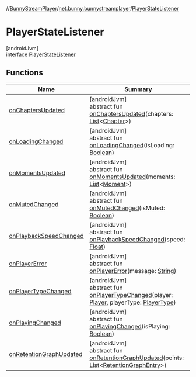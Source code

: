 //[BunnyStreamPlayer](../../../index.md)/[net.bunny.bunnystreamplayer](../index.md)/[PlayerStateListener](index.md)

# PlayerStateListener

[androidJvm]\
interface [PlayerStateListener](index.md)

## Functions

| Name | Summary |
|---|---|
| [onChaptersUpdated](on-chapters-updated.md) | [androidJvm]<br>abstract fun [onChaptersUpdated](on-chapters-updated.md)(chapters: [List](https://kotlinlang.org/api/core/kotlin-stdlib/kotlin.collections/-list/index.html)&lt;[Chapter](../../net.bunny.bunnystreamplayer.model/-chapter/index.md)&gt;) |
| [onLoadingChanged](on-loading-changed.md) | [androidJvm]<br>abstract fun [onLoadingChanged](on-loading-changed.md)(isLoading: [Boolean](https://kotlinlang.org/api/core/kotlin-stdlib/kotlin/-boolean/index.html)) |
| [onMomentsUpdated](on-moments-updated.md) | [androidJvm]<br>abstract fun [onMomentsUpdated](on-moments-updated.md)(moments: [List](https://kotlinlang.org/api/core/kotlin-stdlib/kotlin.collections/-list/index.html)&lt;[Moment](../../net.bunny.bunnystreamplayer.model/-moment/index.md)&gt;) |
| [onMutedChanged](on-muted-changed.md) | [androidJvm]<br>abstract fun [onMutedChanged](on-muted-changed.md)(isMuted: [Boolean](https://kotlinlang.org/api/core/kotlin-stdlib/kotlin/-boolean/index.html)) |
| [onPlaybackSpeedChanged](on-playback-speed-changed.md) | [androidJvm]<br>abstract fun [onPlaybackSpeedChanged](on-playback-speed-changed.md)(speed: [Float](https://kotlinlang.org/api/core/kotlin-stdlib/kotlin/-float/index.html)) |
| [onPlayerError](on-player-error.md) | [androidJvm]<br>abstract fun [onPlayerError](on-player-error.md)(message: [String](https://kotlinlang.org/api/core/kotlin-stdlib/kotlin/-string/index.html)) |
| [onPlayerTypeChanged](on-player-type-changed.md) | [androidJvm]<br>abstract fun [onPlayerTypeChanged](on-player-type-changed.md)(player: [Player](https://developer.android.com/reference/kotlin/androidx/media3/common/Player.html), playerType: [PlayerType](../-player-type/index.md)) |
| [onPlayingChanged](on-playing-changed.md) | [androidJvm]<br>abstract fun [onPlayingChanged](on-playing-changed.md)(isPlaying: [Boolean](https://kotlinlang.org/api/core/kotlin-stdlib/kotlin/-boolean/index.html)) |
| [onRetentionGraphUpdated](on-retention-graph-updated.md) | [androidJvm]<br>abstract fun [onRetentionGraphUpdated](on-retention-graph-updated.md)(points: [List](https://kotlinlang.org/api/core/kotlin-stdlib/kotlin.collections/-list/index.html)&lt;[RetentionGraphEntry](../../net.bunny.bunnystreamplayer.model/-retention-graph-entry/index.md)&gt;) |